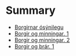 # Summary

* [Borgirnar ósýnilegu](001borgirnarOsynilegu.md)
* [Borgir og minningar. 1](002borgirOgMinningar1.md)
* [Borgir og minningar. 2](003borgirOgMinningar2.md)
* [Borgir og þrár. 1](004borgirOgThrar1.md)

